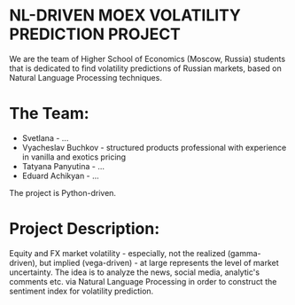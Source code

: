 # NL-DRIVEN MOEX VOLATILITY PREDICTION PROJECT

We are the team of Higher School of Economics (Moscow, Russia) students that is dedicated to find volatility predictions of Russian markets, based on Natural Language Processing techniques.

# The Team:
* Svetlana - ...
* Vyacheslav Buchkov - structured products professional with experience in vanilla and exotics pricing
* Tatyana Panyutina - ...
* Eduard Achikyan - ...

The project is Python-driven.

# Project Description:
Equity and FX market volatility - especially, not the realized (gamma-driven), but implied (vega-driven) - at large represents the level of market uncertainty. The idea is to analyze the news, social media, analytic's comments etc. via Natural Language Processing in order to construct the sentiment index for volatility prediction.
